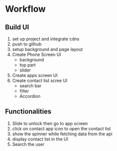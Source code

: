 # Workflow

## Build UI

1. set up project and integrate cdns
2. push to github
3. setup background and page layout
4. Create Phone Screen UI
   - background
   - top part
   - slider
5. Create apps screen UI
6. Create contact list scree UI
   - search bar
   - filter
   - Accordion

## Functionalities

1. Slide to unlock then go to app screen
2. click on contact app icon to open the contact list
3. show the spinner while fetching data from the api
4. display contact list in the UI
5. Search the user
